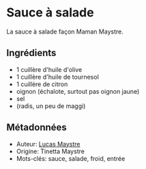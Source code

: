 # Sauce à salade

La sauce à salade façon Maman Maystre.

## Ingrédients

- 1 cuillère d'huile d'olive
- 1 cuillère d'huile de tournesol
- 1 cuillère de citron
- oignon (échalote, surtout pas oignon jaune)
- sel
- (radis, un peu de maggi)

## Métadonnées

- Auteur:    [Lucas Maystre](mailto:lucas@maystre.ch)
- Origine:   Tinetta Maystre
- Mots-clés: sauce, salade, froid, entrée
